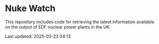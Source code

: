 # Nuke Watch

This repository includes code for retrieving the latest information available on the output of EDF nuclear power plants in the UK.

Last updated: 2025-03-23 04:13
